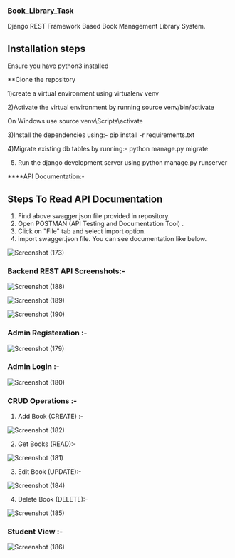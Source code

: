 ### Book_Library_Task
Django REST Framework Based Book Management Library System.


## Installation steps
Ensure you have python3 installed

**Clone the repository

1)create a virtual environment using virtualenv venv

2)Activate the virtual environment by running source venv/bin/activate

On Windows use source venv\Scripts\activate

3)Install the dependencies using:-  pip install -r requirements.txt

4)Migrate existing db tables by running:-  python manage.py migrate

5) Run the django development server using python manage.py runserver

****API Documentation:-

## Steps To Read API Documentation 
1) Find above swagger.json file provided in repository.
2) Open POSTMAN (API Testing and Documentation Tool) .
3) Click on "File" tab and select import option.
4) import swagger.json file. You can see documentation like below.

![Screenshot (173)](https://user-images.githubusercontent.com/75332377/172048460-04f31998-7a9a-40a4-9bd4-f10cdbb83102.png)


### Backend REST API Screenshots:-

![Screenshot (188)](https://user-images.githubusercontent.com/75332377/172052008-a5148edd-ffd3-45a1-86e8-c91fe9e86729.png)



![Screenshot (189)](https://user-images.githubusercontent.com/75332377/172052077-94614eaf-b00e-4f17-938f-caed546e679b.png)



![Screenshot (190)](https://user-images.githubusercontent.com/75332377/172052089-9f2377be-ddcd-41dc-b1aa-b7f8a37e6469.png)




### Admin Registeration :- 


![Screenshot (179)](https://user-images.githubusercontent.com/75332377/172052248-7b98e274-c487-47b0-b1e0-ba1333c6d138.png)


### Admin Login :- 

![Screenshot (180)](https://user-images.githubusercontent.com/75332377/172052285-b1e79298-f700-44f6-b215-83c17969d9dc.png)



### CRUD Operations :- 

1) Add Book (CREATE) :- 

![Screenshot (182)](https://user-images.githubusercontent.com/75332377/172052347-8893700d-3e08-45af-883a-d49222fad4c4.png)

2) Get Books (READ):-

![Screenshot (181)](https://user-images.githubusercontent.com/75332377/172052396-c1d35ba2-ab22-4fb8-883b-4f9cdce6e24c.png)


3) Edit Book (UPDATE):-
  
![Screenshot (184)](https://user-images.githubusercontent.com/75332377/172052442-c143bd74-c2fa-4301-badf-9b7c0b3afa59.png)

4) Delete Book (DELETE):- 

![Screenshot (185)](https://user-images.githubusercontent.com/75332377/172052469-e8a0f937-8f93-47c6-8816-1ea037bcbbc8.png)



### Student View :- 

![Screenshot (186)](https://user-images.githubusercontent.com/75332377/172052519-77c39d78-33ac-449f-8787-8d8c10d5408d.png)




